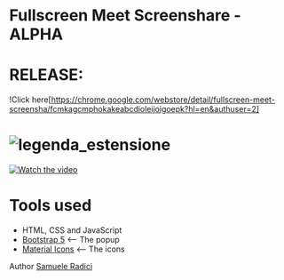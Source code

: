 Fullscreen Meet Screenshare - ALPHA
=======
RELEASE:
=======
!Click here[https://chrome.google.com/webstore/detail/fullscreen-meet-screensha/fcmkagcmphokakeabcdioleijoigoepk?hl=en&authuser=2]

![legenda_estensione](https://i.imgur.com/FcDL8li.png)
=======
[![Watch the video](https://i.imgur.com/iGjaRVK.png)](https://i.imgur.com/cAPFId9.mp4)

# Tools used #
* HTML, CSS and JavaScript
* [Bootstrap 5](https://getbootstrap.com/docs/5.0/getting-started/introduction/) <-- The popup
* [Material Icons](https://fonts.google.com/icons) <-- The icons



Author [Samuele Radici](https://www.instagram.com/kio.jar/?hl=it)
